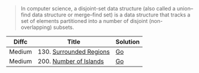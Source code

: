 > In computer science, a disjoint-set data structure (also called a union–find data structure or merge–find set) is a data structure 
> that tracks a set of elements partitioned into a number of disjoint (non-overlapping) subsets.

| Diffc  | Title                        | Solution                                                                 |
| ------ | ---------------------------- | ------------------------------------------------------------------------ |
| Medium | 130. [Surrounded Regions](https://leetcode.com/problems/surrounded-regions/)        | [Go](130.surrounded-regions.go)             | 
| Medium | 200. [Number of Islands](https://leetcode.com/problems/number-of-islands/)          | [Go](number_of_islands.go)             | 